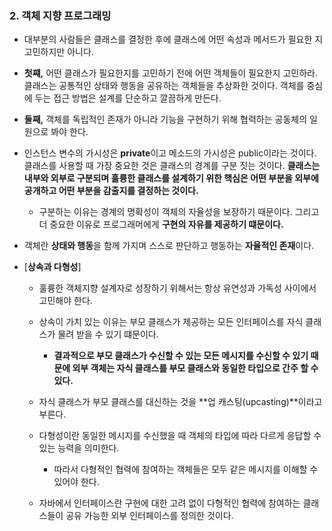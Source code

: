 ### **2. 객체 지향 프로그래밍**

- 대부분의 사람들은 클래스를 결정한 후에 클래스에 어떤 속성과 메서드가 필요한 지 고민하지만 아니다.

- **첫쨰,** 어떤 클래스가 필요한지를 고민하기 전에 어떤 객체들이 필요한지 고민하라. 클래스는 공통적인 상태와 행동을 공유하는 객체들을 추상화한 것이다. 객체를 중심에 두는 접근 방법은 설계를 단순하고 깔끔하게 만든다.
- **둘째,** 객체를 독립적인 존재가 아니라 기능을 구현하기 위해 협력하는 공동체의 일원으로 봐야 한다.
- 인스턴스 변수의 가시성은 **private**이고 메소드의 가시성은 public이라는 것이다. 클래스를 사용할 때 가장 중요한 것은 클래스의 경계를 구분 짓는 것이다. **클래스는 내부와 외부로 구분되며 훌륭한 클래스를 설계하기 위한 핵심은 어떤 부분을 외부에 공개하고 어떤 부분을 감출지를 결정하는 것이다.**
    - 구분하는 이유는 경계의 명확성이 객체의 자율성을 보장하기 때문이다. 그리고 더 중요한 이유로 프로그래머에게 **구현의 자유를 제공하기 떄문이다.**
- 객체란 **상태와 행동**을 함께 가지며 스스로 판단하고 행동하는 **자율적인 존재**이다.
- [**상속과 다형성**] 
    - 훌륭한 객체지향 설계자로 성장하기 위해서는 항상 유연성과 가독성 사이에서 고민해야 한다.
   
    - 상속이 가치 있는 이유는 부모 클래스가 제공하는 모든 인터페이스를 자식 클래스가 물려 받을 수 있기 떄문이다.
        - **결과적으로 부모 클래스가 수신할 수 있는 모든 메시지를 수신할 수 있기 때문에 외부 객체는 자식 클래스를 부모 클래스와 동일한 타입으로 간주 할 수 있다.**
    - 자식 클래스가 부모 클래스를 대신하는 것을 **업 캐스팅(upcasting)**이라고 부른다.
    - 다형성이란 동일한 메시지를 수신했을 때 객체의 타입에 따라 다르게 응답할 수 있는 능력을 의미한다.
        - 따라서 다형적인 협력에 참여하는 객체들은 모두 같은 메시지를 이해할 수 있어야 한다.
    - 자바에서 인터페이스란 구현에 대한 고려 없이 다형적인 협력에 참여하는 클래스들이 공유 가능한 외부 인터페이스를 정의한 것이다.
